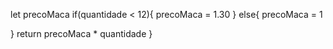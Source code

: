   let precoMaca
if(quantidade < 12){
  precoMaca = 1.30
} else{
  precoMaca = 1
  
} 
return precoMaca * quantidade
}